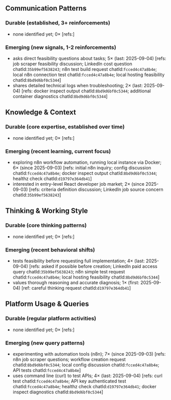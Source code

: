 ## Communication Patterns
### Durable (established, 3+ reinforcements)
- none identified yet; 0× [refs:]

### Emerging (new signals, 1-2 reinforcements)
- asks direct feasibility questions about tasks; 5× (last: 2025-09-04) [refs: job scraper feasibility discussion; LinkedIn cost question chatId:`35b99ef5638243`; n8n test build request chatId:`fcced4c47a8b4e`; local n8n connection test chatId:`fcced4c47a8b4e`; local hosting feasibility chatId:`8bd9d6bf0c5344`]
- shares detailed technical logs when troubleshooting; 2× (last: 2025-09-04) [refs: docker inspect output chatId:`8bd9d6bf0c5344`; additional container diagnostics chatId:`8bd9d6bf0c5344`]

## Knowledge & Context
### Durable (core expertise, established over time)
- none identified yet; 0× [refs:]

### Emerging (recent learning, current focus)
- exploring n8n workflow automation, running local instance via Docker; 6× (since 2025-09-03) [refs: initial n8n inquiry; config discussion chatId:`fcced4c47a8b4e`; docker inspect output chatId:`8bd9d6bf0c5344`; healthz check chatId:`d19797e364db41`]
- interested in entry-level React developer job market; 2× (since 2025-09-03) [refs: criteria definition discussion; LinkedIn job source concern chatId:`35b99ef5638243`]

## Thinking & Working Style
### Durable (core thinking patterns)
- none identified yet; 0× [refs:]

### Emerging (recent behavioral shifts)
- tests feasibility before requesting full implementation; 4× (last: 2025-09-04) [refs: asked if possible before creation; LinkedIn paid access query chatId:`35b99ef5638243`; n8n simple test request chatId:`fcced4c47a8b4e`; local hosting feasibility chatId:`8bd9d6bf0c5344`]
- values thorough reasoning and accurate diagnosis; 1× (first: 2025-09-04) [ref: careful thinking request chatId:`d19797e364db41`]

## Platform Usage & Queries
### Durable (regular platform activities)
- none identified yet; 0× [refs:]

### Emerging (new query patterns)
- experimenting with automation tools (n8n); 7× (since 2025-09-03) [refs: n8n job scraper questions; workflow creation request chatId:`8bd9d6bf0c5344`; local config discussion chatId:`fcced4c47a8b4e`; API tests chatId:`fcced4c47a8b4e`]
- uses command line (curl) to test APIs; 4× (last: 2025-09-04) [refs: curl test chatId:`fcced4c47a8b4e`; API key authenticated test chatId:`fcced4c47a8b4e`; healthz check chatId:`d19797e364db41`; docker inspect diagnostics chatId:`8bd9d6bf0c5344`]